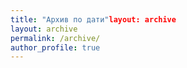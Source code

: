 ```yaml
---
title: "Архив по дати"layout: archive
layout: archive
permalink: /archive/
author_profile: true
---
```

